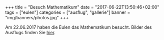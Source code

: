 +++
title = "Besuch Mathematikum"
date = "2017-06-22T13:50:46+02:00"
tags = ["eulen"]
categories = ["ausflug", "gallerie"]
banner = "img/banners/photos.jpg"
+++

Am 22.06.2017 haben die Eulen das Mathematikum besucht.
Bilder des Ausflugs finden Sie <a href="https://photos.app.goo.gl/OsrjWpj7ZD0EdAjr1" target="_blank">hier</a>.